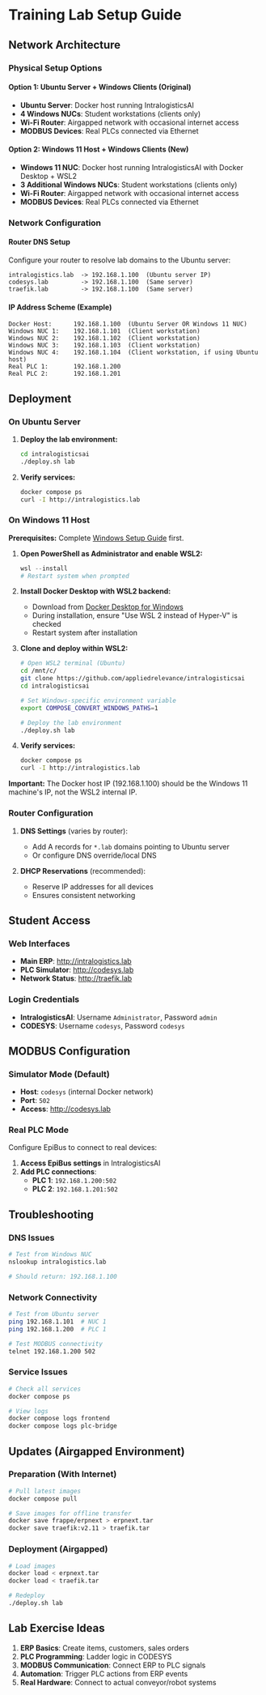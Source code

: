 # Training Lab Setup Guide

## Network Architecture

### Physical Setup Options

#### Option 1: Ubuntu Server + Windows Clients (Original)
- **Ubuntu Server**: Docker host running IntralogisticsAI
- **4 Windows NUCs**: Student workstations (clients only)
- **Wi-Fi Router**: Airgapped network with occasional internet access
- **MODBUS Devices**: Real PLCs connected via Ethernet

#### Option 2: Windows 11 Host + Windows Clients (New)
- **Windows 11 NUC**: Docker host running IntralogisticsAI with Docker Desktop + WSL2
- **3 Additional Windows NUCs**: Student workstations (clients only)
- **Wi-Fi Router**: Airgapped network with occasional internet access
- **MODBUS Devices**: Real PLCs connected via Ethernet

### Network Configuration

#### Router DNS Setup
Configure your router to resolve lab domains to the Ubuntu server:

```
intralogistics.lab  -> 192.168.1.100  (Ubuntu server IP)
codesys.lab         -> 192.168.1.100  (Same server)
traefik.lab         -> 192.168.1.100  (Same server)
```

#### IP Address Scheme (Example)
```
Docker Host:      192.168.1.100  (Ubuntu Server OR Windows 11 NUC)
Windows NUC 1:    192.168.1.101  (Client workstation)
Windows NUC 2:    192.168.1.102  (Client workstation)
Windows NUC 3:    192.168.1.103  (Client workstation)
Windows NUC 4:    192.168.1.104  (Client workstation, if using Ubuntu host)
Real PLC 1:       192.168.1.200
Real PLC 2:       192.168.1.201
```

## Deployment

### On Ubuntu Server

1. **Deploy the lab environment:**
   ```bash
   cd intralogisticsai
   ./deploy.sh lab
   ```

2. **Verify services:**
   ```bash
   docker compose ps
   curl -I http://intralogistics.lab
   ```

### On Windows 11 Host

**Prerequisites:** Complete [Windows Setup Guide](windows-setup.md) first.

1. **Open PowerShell as Administrator and enable WSL2:**
   ```powershell
   wsl --install
   # Restart system when prompted
   ```

2. **Install Docker Desktop with WSL2 backend:**
   - Download from [Docker Desktop for Windows](https://docs.docker.com/desktop/install/windows-install/)
   - During installation, ensure "Use WSL 2 instead of Hyper-V" is checked
   - Restart system after installation

3. **Clone and deploy within WSL2:**
   ```bash
   # Open WSL2 terminal (Ubuntu)
   cd /mnt/c/
   git clone https://github.com/appliedrelevance/intralogisticsai
   cd intralogisticsai
   
   # Set Windows-specific environment variable
   export COMPOSE_CONVERT_WINDOWS_PATHS=1
   
   # Deploy the lab environment
   ./deploy.sh lab
   ```

4. **Verify services:**
   ```bash
   docker compose ps
   curl -I http://intralogistics.lab
   ```

**Important:** The Docker host IP (192.168.1.100) should be the Windows 11 machine's IP, not the WSL2 internal IP.

### Router Configuration

1. **DNS Settings** (varies by router):
   - Add A records for `*.lab` domains pointing to Ubuntu server
   - Or configure DNS override/local DNS

2. **DHCP Reservations** (recommended):
   - Reserve IP addresses for all devices
   - Ensures consistent networking

## Student Access

### Web Interfaces
- **Main ERP**: http://intralogistics.lab
- **PLC Simulator**: http://codesys.lab  
- **Network Status**: http://traefik.lab

### Login Credentials
- **IntralogisticsAI**: Username `Administrator`, Password `admin`
- **CODESYS**: Username `codesys`, Password `codesys`

## MODBUS Configuration

### Simulator Mode (Default)
- **Host**: `codesys` (internal Docker network)
- **Port**: `502`
- **Access**: http://codesys.lab

### Real PLC Mode
Configure EpiBus to connect to real devices:

1. **Access EpiBus settings** in IntralogisticsAI
2. **Add PLC connections**:
   - **PLC 1**: `192.168.1.200:502`
   - **PLC 2**: `192.168.1.201:502`

## Troubleshooting

### DNS Issues
```bash
# Test from Windows NUC
nslookup intralogistics.lab

# Should return: 192.168.1.100
```

### Network Connectivity
```bash
# Test from Ubuntu server
ping 192.168.1.101  # NUC 1
ping 192.168.1.200  # PLC 1

# Test MODBUS connectivity
telnet 192.168.1.200 502
```

### Service Issues
```bash
# Check all services
docker compose ps

# View logs
docker compose logs frontend
docker compose logs plc-bridge
```

## Updates (Airgapped Environment)

### Preparation (With Internet)
```bash
# Pull latest images
docker compose pull

# Save images for offline transfer
docker save frappe/erpnext > erpnext.tar
docker save traefik:v2.11 > traefik.tar
```

### Deployment (Airgapped)
```bash
# Load images
docker load < erpnext.tar
docker load < traefik.tar

# Redeploy
./deploy.sh lab
```

## Lab Exercise Ideas

1. **ERP Basics**: Create items, customers, sales orders
2. **PLC Programming**: Ladder logic in CODESYS
3. **MODBUS Communication**: Connect ERP to PLC signals
4. **Automation**: Trigger PLC actions from ERP events
5. **Real Hardware**: Connect to actual conveyor/robot systems